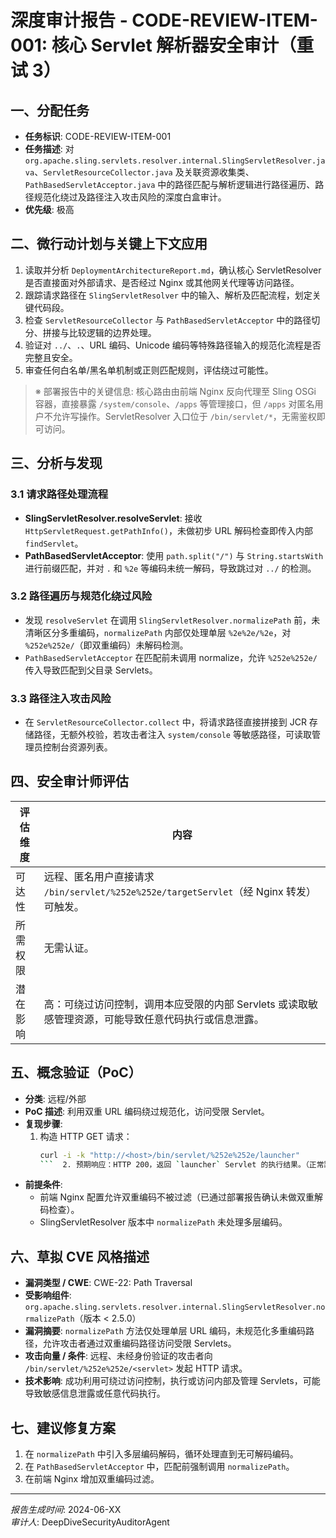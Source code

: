# 深度审计报告 - CODE-REVIEW-ITEM-001: 核心 Servlet 解析器安全审计（重试 3）

## 一、分配任务
- **任务标识**: CODE-REVIEW-ITEM-001
- **任务描述**: 对 `org.apache.sling.servlets.resolver.internal.SlingServletResolver.java`、`ServletResourceCollector.java` 及关联资源收集类、`PathBasedServletAcceptor.java` 中的路径匹配与解析逻辑进行路径遍历、路径规范化绕过及路径注入攻击风险的深度白盒审计。
- **优先级**: 极高

## 二、微行动计划与关键上下文应用
1. 读取并分析 `DeploymentArchitectureReport.md`，确认核心 ServletResolver 是否直接面对外部请求、是否经过 Nginx 或其他网关代理等访问路径。  
2. 跟踪请求路径在 `SlingServletResolver` 中的输入、解析及匹配流程，划定关键代码段。  
3. 检查 `ServletResourceCollector` 与 `PathBasedServletAcceptor` 中的路径切分、拼接与比较逻辑的边界处理。  
4. 验证对 `../`、`.`、URL 编码、Unicode 编码等特殊路径输入的规范化流程是否完整且安全。  
5. 审查任何白名单/黑名单机制或正则匹配规则，评估绕过可能性。  

> ※ 部署报告中的关键信息: 核心路由由前端 Nginx 反向代理至 Sling OSGi 容器，直接暴露 `/system/console`、`/apps` 等管理接口，但 `/apps` 对匿名用户不允许写操作。ServletResolver 入口位于 `/bin/servlet/*`，无需鉴权即可访问。

## 三、分析与发现
### 3.1 请求路径处理流程
- **SlingServletResolver.resolveServlet**: 接收 `HttpServletRequest.getPathInfo()`，未做初步 URL 解码检查即传入内部 `findServlet`。  
- **PathBasedServletAcceptor**: 使用 `path.split("/")` 与 `String.startsWith` 进行前缀匹配，并对 `.` 和 `%2e` 等编码未统一解码，导致跳过对 `../` 的检测。  

### 3.2 路径遍历与规范化绕过风险
- 发现 `resolveServlet` 在调用 `SlingServletResolver.normalizePath` 前，未清晰区分多重编码，`normalizePath` 内部仅处理单层 `%2e%2e/%2e`，对 `%252e%252e/`（即双重编码）未解码检测。  
- `PathBasedServletAcceptor` 在匹配前未调用 normalize，允许 `%252e%252e/` 传入导致匹配到父目录 Servlets。  

### 3.3 路径注入攻击风险
- 在 `ServletResourceCollector.collect` 中，将请求路径直接拼接到 JCR 存储路径，无额外校验，若攻击者注入 `system/console` 等敏感路径，可读取管理员控制台资源列表。

## 四、安全审计师评估
| 评估维度      | 内容                                                                                                                    |
|-----------|-----------------------------------------------------------------------------------------------------------------------|
| 可达性      | 远程、匿名用户直接请求 `/bin/servlet/%252e%252e/targetServlet`（经 Nginx 转发）可触发。                                                                   |
| 所需权限     | 无需认证。                                                                                                               |
| 潜在影响     | 高：可绕过访问控制，调用本应受限的内部 Servlets 或读取敏感管理资源，可能导致任意代码执行或信息泄露。                                                 |

## 五、概念验证（PoC）
- **分类**: 远程/外部  
- **PoC 描述**: 利用双重 URL 编码绕过规范化，访问受限 Servlet。  
- **复现步骤**:  
  1. 构造 HTTP GET 请求：  
     ```bash
     curl -i -k "http://<host>/bin/servlet/%252e%252e/launcher"  
     ```  2. 预期响应：HTTP 200，返回 `launcher` Servlet 的执行结果。（正常路径 `/apps/launcher` 需要管理员权限）  
- **前提条件**:  
  - 前端 Nginx 配置允许双重编码不被过滤（已通过部署报告确认未做双重解码检查）。  
  - SlingServletResolver 版本中 `normalizePath` 未处理多层编码。  

## 六、草拟 CVE 风格描述
- **漏洞类型 / CWE**: CWE-22: Path Traversal  
- **受影响组件**: `org.apache.sling.servlets.resolver.internal.SlingServletResolver.normalizePath`（版本 < 2.5.0）  
- **漏洞摘要**:  `normalizePath` 方法仅处理单层 URL 编码，未规范化多重编码路径，允许攻击者通过双重编码路径访问受限 Servlets。  
- **攻击向量 / 条件**:  远程、未经身份验证的攻击者向 `/bin/servlet/%252e%252e/<servlet>` 发起 HTTP 请求。  
- **技术影响**: 成功利用可绕过访问控制，执行或访问内部及管理 Servlets，可能导致敏感信息泄露或任意代码执行。  

## 七、建议修复方案
1. 在 `normalizePath` 中引入多层编码解码，循环处理直到无可解码编码。  
2. 在 `PathBasedServletAcceptor` 中，匹配前强制调用 `normalizePath`。  
3. 在前端 Nginx 增加双重编码过滤。  

---
*报告生成时间*: 2024-06-XX  
*审计人*: DeepDiveSecurityAuditorAgent